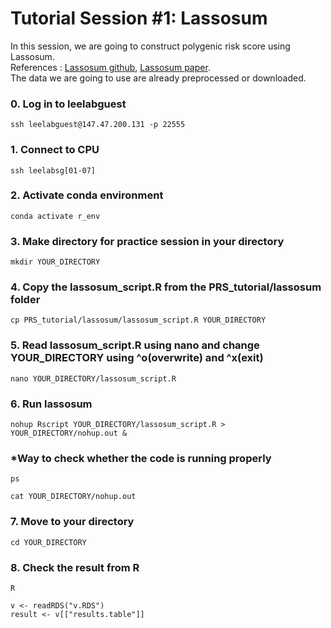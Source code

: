 # Tutorial Session #1: Lassosum

In this session, we are going to construct polygenic risk score using Lassosum. \
References : [Lassosum github](https://github.com/tshmak/lassosum), [Lassosum paper](https://onlinelibrary.wiley.com/doi/abs/10.1002/gepi.22050). \
The data we are going to use are already preprocessed or downloaded.

### 0. Log in to leelabguest
``` 
ssh leelabguest@147.47.200.131 -p 22555
```

### 1. Connect to CPU 
``` 
ssh leelabsg[01-07]
``` 

### 2. Activate conda environment
``` 
conda activate r_env
``` 

### 3. Make directory for practice session in your directory
``` 
mkdir YOUR_DIRECTORY
``` 

### 4. Copy the lassosum_script.R from the PRS_tutorial/lassosum folder
``` 
cp PRS_tutorial/lassosum/lassosum_script.R YOUR_DIRECTORY
``` 

### 5. Read lassosum_script.R using nano and change YOUR_DIRECTORY using ^o(overwrite) and ^x(exit)
```
nano YOUR_DIRECTORY/lassosum_script.R
```

### 6. Run lassosum
```
nohup Rscript YOUR_DIRECTORY/lassosum_script.R > YOUR_DIRECTORY/nohup.out & 
```

### *Way to check whether the code is running properly 
```
ps
```
```
cat YOUR_DIRECTORY/nohup.out
```

### 7. Move to your directory 
```
cd YOUR_DIRECTORY
```

### 8. Check the result from R
```
R
```
```
v <- readRDS("v.RDS")
result <- v[["results.table"]]
```
